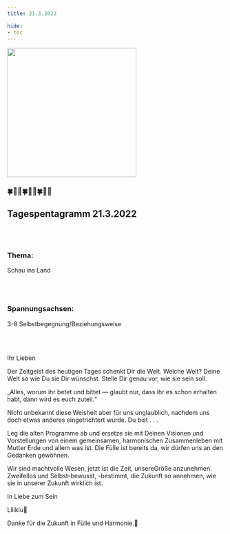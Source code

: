 ```yaml
---
title: 21.3.2022

hide:
- toc
---
```



<style>
img {
  width: 300px;
  max-width: 99%
}
</style>

![](/img/2022-03-21.png)

### 🍀🦋💚🍀🦋💚🍀🦋💚

## **Tagespentagramm 21.3.2022**

<br><br>

### **Thema:**
Schau ins Land

<br><br>

### **Spannungsachsen:**
3-8 Selbstbegegnung/Beziehungsweise

<br><br>

Ihr Lieben

Der Zeitgeist des heutigen Tages schenkt Dir die Welt. Welche Welt? Deine Welt so wie Du sie Dir wünschst. Stelle Dir genau vor, wie sie sein soll.

„Alles, worum ihr betet und bittet — glaubt nur, dass ihr es schon erhalten habt, dann wird es euch zuteil.“

Nicht unbekannt diese Weisheit aber für uns unglaublich, nachdem uns doch etwas anderes eingetrichtert wurde.
Du bist . . .

Leg die alten Programme ab und ersetze sie mit Deinen Visionen und Vorstellungen von einem gemeinsamen, harmonischen Zusammenleben mit Mutter Erde und allem was ist. Die Fülle ist bereits da, wir dürfen uns an den Gedanken gewöhnen.

Wir sind machtvolle Wesen, jetzt ist die Zeit, unsereGröße anzunehmen. Zweifellos und Selbst-bewusst, -bestimmt, die Zukunft so annehmen, wie sie in unserer Zukunft wirklich ist.

In Liebe zum Sein

Liliklu🦋

Danke für die Zukunft in Fülle und Harmonie.💚

